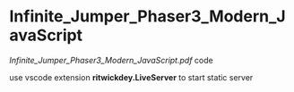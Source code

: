 # Infinite_Jumper_Phaser3_Modern_JavaScript

*Infinite_Jumper_Phaser3_Modern_JavaScript.pdf* code

use vscode extension **ritwickdey.LiveServer** to start static server